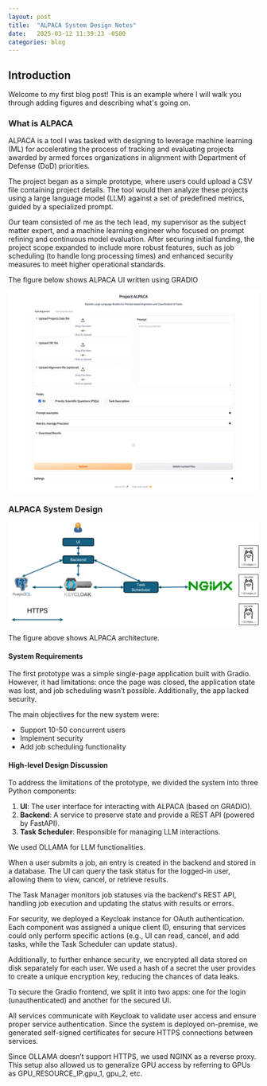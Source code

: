 ```yaml
---
layout: post
title:  "ALPACA System Design Notes"
date:   2025-03-12 11:39:23 -0500
categories: blog
---
```


## Introduction

Welcome to my first blog post! This is an example where I will walk you through adding figures and describing what's going on.

### What is ALPACA

ALPACA is a tool I was tasked with designing to leverage machine learning (ML) for accelerating the process of tracking and evaluating projects awarded by armed forces organizations in alignment with Department of Defense (DoD) priorities.

The project began as a simple prototype, where users could upload a CSV file containing project details. The tool would then analyze these projects using a large language model (LLM) against a set of predefined metrics, guided by a specialized prompt.

Our team consisted of me as the tech lead, my supervisor as the subject matter expert, and a machine learning engineer who focused on prompt refining and continuous model evaluation. After securing initial funding, the project scope expanded to include more robust features, such as job scheduling (to handle long processing times) and enhanced security measures to meet higher operational standards.

The figure below shows ALPACA UI written using GRADIO

![ALPACA UI](https://github.com/rFronteddu/rfronteddu.github.io/blob/main/img/alpaca_ui.png?raw=true)


### ALPACA System Design

![ALPACA System Design](https://github.com/rFronteddu/rfronteddu.github.io/blob/main/img/alpaca_arch_1.png?raw=true)

The figure above shows ALPACA architecture.

#### System Requirements
The first prototype was a simple single-page application built with Gradio. However, it had limitations: once the page was closed, the application state was lost, and job scheduling wasn’t possible. Additionally, the app lacked security.

The main objectives for the new system were:

* Support 10-50 concurrent users
* Implement security
* Add job scheduling functionality

#### High-level Design Discussion
To address the limitations of the prototype, we divided the system into three Python components:

1. **UI**: The user interface for interacting with ALPACA (based on GRADIO).
2. **Backend**: A service to preserve state and provide a REST API (powered by FastAPI).
3. **Task Scheduler**: Responsible for managing LLM interactions.

We used OLLAMA for LLM functionalities.

When a user submits a job, an entry is created in the backend and stored in a database. The UI can query the task status for the logged-in user, allowing them to view, cancel, or retrieve results.

The Task Manager monitors job statuses via the backend's REST API, handling job execution and updating the status with results or errors.

For security, we deployed a Keycloak instance for OAuth authentication. Each component was assigned a unique client ID, ensuring that services could only perform specific actions (e.g., UI can read, cancel, and add tasks, while the Task Scheduler can update status).

Additionally, to further enhance security, we encrypted all data stored on disk separately for each user. We used a hash of a secret the user provides to create a unique encryption key, reducing the chances of data leaks.

To secure the Gradio frontend, we split it into two apps: one for the login (unauthenticated) and another for the secured UI.

All services communicate with Keycloak to validate user access and ensure proper service authentication. Since the system is deployed on-premise, we generated self-signed certificates for secure HTTPS connections between services.

Since OLLAMA doesn’t support HTTPS, we used NGINX as a reverse proxy. This setup also allowed us to generalize GPU access by referring to GPUs as GPU_RESOURCE_IP.gpu_1, gpu_2, etc.



